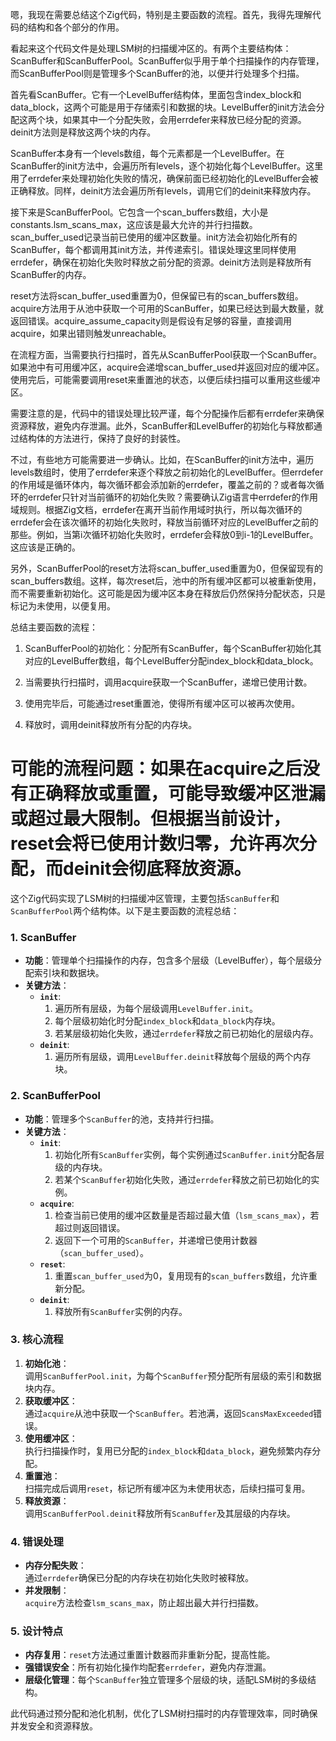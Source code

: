 嗯，我现在需要总结这个Zig代码，特别是主要函数的流程。首先，我得先理解代码的结构和各个部分的作用。

看起来这个代码文件是处理LSM树的扫描缓冲区的。有两个主要结构体：ScanBuffer和ScanBufferPool。ScanBuffer似乎用于单个扫描操作的内存管理，而ScanBufferPool则是管理多个ScanBuffer的池，以便并行处理多个扫描。

首先看ScanBuffer。它有一个LevelBuffer结构体，里面包含index_block和data_block，这两个可能是用于存储索引和数据的块。LevelBuffer的init方法会分配这两个块，如果其中一个分配失败，会用errdefer来释放已经分配的资源。deinit方法则是释放这两个块的内存。

ScanBuffer本身有一个levels数组，每个元素都是一个LevelBuffer。在ScanBuffer的init方法中，会遍历所有levels，逐个初始化每个LevelBuffer。这里用了errdefer来处理初始化失败的情况，确保前面已经初始化的LevelBuffer会被正确释放。同样，deinit方法会遍历所有levels，调用它们的deinit来释放内存。

接下来是ScanBufferPool。它包含一个scan_buffers数组，大小是constants.lsm_scans_max，这应该是最大允许的并行扫描数。scan_buffer_used记录当前已使用的缓冲区数量。init方法会初始化所有的ScanBuffer，每个都调用其init方法，并传递索引。错误处理这里同样使用errdefer，确保在初始化失败时释放之前分配的资源。deinit方法则是释放所有ScanBuffer的内存。

reset方法将scan_buffer_used重置为0，但保留已有的scan_buffers数组。acquire方法用于从池中获取一个可用的ScanBuffer，如果已经达到最大数量，就返回错误。acquire_assume_capacity则是假设有足够的容量，直接调用acquire，如果出错则触发unreachable。

在流程方面，当需要执行扫描时，首先从ScanBufferPool获取一个ScanBuffer。如果池中有可用缓冲区，acquire会递增scan_buffer_used并返回对应的缓冲区。使用完后，可能需要调用reset来重置池的状态，以便后续扫描可以重用这些缓冲区。

需要注意的是，代码中的错误处理比较严谨，每个分配操作后都有errdefer来确保资源释放，避免内存泄漏。此外，ScanBuffer和LevelBuffer的初始化与释放都通过结构体的方法进行，保持了良好的封装性。

不过，有些地方可能需要进一步确认。比如，在ScanBuffer的init方法中，遍历levels数组时，使用了errdefer来逐个释放之前初始化的LevelBuffer。但errdefer的作用域是循环体内，每次循环都会添加新的errdefer，覆盖之前的？或者每次循环的errdefer只针对当前循环的初始化失败？需要确认Zig语言中errdefer的作用域规则。根据Zig文档，errdefer在离开当前作用域时执行，所以每次循环的errdefer会在该次循环的初始化失败时，释放当前循环对应的LevelBuffer之前的那些。例如，当第i次循环初始化失败时，errdefer会释放0到i-1的LevelBuffer。这应该是正确的。

另外，ScanBufferPool的reset方法将scan_buffer_used重置为0，但保留现有的scan_buffers数组。这样，每次reset后，池中的所有缓冲区都可以被重新使用，而不需要重新初始化。这可能是因为缓冲区本身在释放后仍然保持分配状态，只是标记为未使用，以便复用。

总结主要函数的流程：

1. ScanBufferPool的初始化：分配所有ScanBuffer，每个ScanBuffer初始化其对应的LevelBuffer数组，每个LevelBuffer分配index_block和data_block。

2. 当需要执行扫描时，调用acquire获取一个ScanBuffer，递增已使用计数。

3. 使用完毕后，可能通过reset重置池，使得所有缓冲区可以被再次使用。

4. 释放时，调用deinit释放所有分配的内存块。

可能的流程问题：如果在acquire之后没有正确释放或重置，可能导致缓冲区泄漏或超过最大限制。但根据当前设计，reset会将已使用计数归零，允许再次分配，而deinit会彻底释放资源。
================================================
这个Zig代码实现了LSM树的扫描缓冲区管理，主要包括`ScanBuffer`和`ScanBufferPool`两个结构体。以下是主要函数的流程总结：

### 1. **ScanBuffer**
- **功能**：管理单个扫描操作的内存，包含多个层级（LevelBuffer），每个层级分配索引块和数据块。
- **关键方法**：
  - **`init`**:
    1. 遍历所有层级，为每个层级调用`LevelBuffer.init`。
    2. 每个层级初始化时分配`index_block`和`data_block`内存块。
    3. 若某层级初始化失败，通过`errdefer`释放之前已初始化的层级内存。
  - **`deinit`**:
    1. 遍历所有层级，调用`LevelBuffer.deinit`释放每个层级的两个内存块。

### 2. **ScanBufferPool**
- **功能**：管理多个`ScanBuffer`的池，支持并行扫描。
- **关键方法**：
  - **`init`**:
    1. 初始化所有`ScanBuffer`实例，每个实例通过`ScanBuffer.init`分配各层级的内存块。
    2. 若某个`ScanBuffer`初始化失败，通过`errdefer`释放之前已初始化的实例。
  - **`acquire`**:
    1. 检查当前已使用的缓冲区数量是否超过最大值（`lsm_scans_max`），若超过则返回错误。
    2. 返回下一个可用的`ScanBuffer`，并递增已使用计数器（`scan_buffer_used`）。
  - **`reset`**:
    1. 重置`scan_buffer_used`为0，复用现有的`scan_buffers`数组，允许重新分配。
  - **`deinit`**:
    1. 释放所有`ScanBuffer`实例的内存。

### 3. **核心流程**
1. **初始化池**：  
   调用`ScanBufferPool.init`，为每个`ScanBuffer`预分配所有层级的索引和数据块内存。
2. **获取缓冲区**：  
   通过`acquire`从池中获取一个`ScanBuffer`。若池满，返回`ScansMaxExceeded`错误。
3. **使用缓冲区**：  
   执行扫描操作时，复用已分配的`index_block`和`data_block`，避免频繁内存分配。
4. **重置池**：  
   扫描完成后调用`reset`，标记所有缓冲区为未使用状态，后续扫描可复用。
5. **释放资源**：  
   调用`ScanBufferPool.deinit`释放所有`ScanBuffer`及其层级的内存块。

### 4. **错误处理**
- **内存分配失败**：  
  通过`errdefer`确保已分配的内存块在初始化失败时被释放。
- **并发限制**：  
  `acquire`方法检查`lsm_scans_max`，防止超出最大并行扫描数。

### 5. **设计特点**
- **内存复用**：`reset`方法通过重置计数器而非重新分配，提高性能。
- **强错误安全**：所有初始化操作均配套`errdefer`，避免内存泄漏。
- **层级化管理**：每个`ScanBuffer`独立管理多个层级的块，适配LSM树的多级结构。

此代码通过预分配和池化机制，优化了LSM树扫描时的内存管理效率，同时确保并发安全和资源释放。